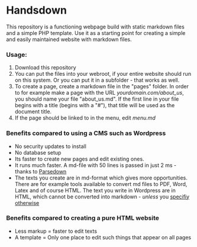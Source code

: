 # Handsdown
This repository is a functioning webpage build with static markdown files and a simple PHP template. Use it as a starting point for creating a simple and easily maintained website with markdown files.

### Usage:
1. Download this repository
2. You can put the files into your webroot, if your entire website should run on this system. Or you can put it in a subfolder - that works as well.
3. To create a page, create a markdown file in the "pages" folder. In order to for example make a page with the URL *yourdomain.com/about_us*, you should name your file "about_us.md". If the first line in your file begins with a title (begins with a "#"), that title will be used as the document title.
4. If the page should be linked to in the menu, edit *menu.md*

### Benefits compared to using a CMS such as Wordpress
- No security updates to install
- No database setup
- Its faster to create new pages and edit existing ones.
- It runs much faster. A md-file with 50 lines is passed in just 2 ms - thanks to [Parsedown](parsedown.org)
- The texts you create are in md-format which gives more opportunities. There are for example tools available to convert md files to PDF, Word, Latex and of course HTML. The text you write in Wordpress are in HTML, which cannot be converted into markdown - *unless* you [specifiy otherwise](https://en.support.wordpress.com/markdown/)

### Benefits compared to creating a pure HTML website
- Less markup = faster to edit texts
- A template = Only one place to edit such things that appear on all pages


